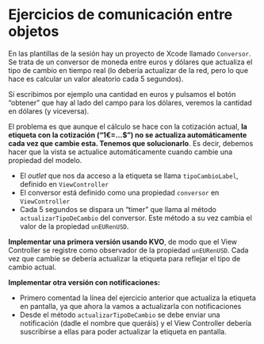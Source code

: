 # Ejercicios de comunicación entre objetos

En las plantillas de la sesión hay un proyecto de Xcode llamado `Conversor`. Se trata de un conversor de moneda entre euros y dólares que actualiza el tipo de cambio en tiempo real (lo debería actualizar de la red, pero lo que hace es calcular un valor aleatorio cada 5 segundos).

Si escribimos por ejemplo una cantidad en euros y pulsamos el botón “obtener” que hay al lado del campo para los dólares, veremos la cantidad en dólares (y viceversa).

El problema es que aunque el cálculo se hace con la cotización actual, **la etiqueta con la cotización (“1€=…$”) no se actualiza automáticamente cada vez que cambie esta. Tenemos que solucionarlo**. Es decir, debemos hacer que la vista se actualice automáticamente cuando cambie una propiedad del modelo.

- El *outlet* que nos da acceso a la etiqueta se llama `tipoCambioLabel`, definido en `ViewController`
- El conversor está definido como una propiedad `conversor`  en `ViewController`
- Cada 5 segundos se dispara un “timer” que llama al método `actualizarTipoDeCambio` del conversor. Este método a su vez cambia el valor de la propiedad `unEURenUSD`.

**Implementar una primera versión usando KVO**, de modo que el View Controller se registre como observador de la propiedad `unEURenUSD`. Cada vez que cambie se debería actualizar la etiqueta para reflejar el tipo de cambio actual.

**Implementar otra versión con notificaciones:** 

- Primero comentad la línea del ejercicio anterior que actualiza la etiqueta en pantalla, ya que ahora la vamos a actualizarla con notificaciones
- Desde el método `actualizarTipoDeCambio` se debe enviar una notificación (dadle el nombre que queráis) y el View Controller debería suscribirse a ellas para poder actualizar la etiqueta en pantalla. 